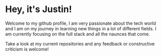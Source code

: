 # Hey, it's Justin!

Welcome to my github profile, I am very passionate about the tech world and I am on my journey in learning new things in a lot of different fields. I am currently focusing on the full stack and all the naunces that come.

Take a look at my current repositories and any feedback or constructive criticism is welcome!

